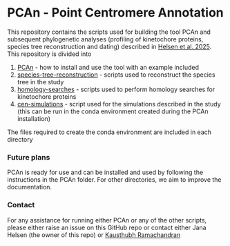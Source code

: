 # PCAn - Point Centromere Annotation

This repository contains the scripts used for building the tool PCAn and subsequent phylogenetic analyses (profiling of kinetochore proteins, species tree reconstruction and dating) described in [Helsen et al. 2025](https://www.biorxiv.org/content/10.1101/2025.01.16.633479v1). This repository is divided into
1. [PCAn](https://github.com/JHelsen/point-centromere-detection/tree/main/PCAn) - how to install and use the tool with an example included
2. [species-tree-reconstruction](https://github.com/JHelsen/point-centromere-detection/tree/main/species-tree-reconstruction) - scripts used to reconstruct the species tree in the study 
3. [homology-searches](https://github.com/JHelsen/point-centromere-detection/tree/main/homology-searches) - scripts used to perform homology searches for kinetochore proteins
4. [cen-simulations](https://github.com/JHelsen/point-centromere-detection/tree/main/cen-evolution-simulations) - script used for the simulations described in the study (this can be run in the conda environment created during the PCAn installation)
   
The files required to create the conda environment are included in each directory

### Future plans
PCAn is ready for use and can be installed and used by following the instructions in the PCAn folder. For other directories, we aim to improve the documentation.

### Contact
For any assistance for running either PCAn or any of the other scripts, please either raise an issue on this GitHub repo or contact either Jana Helsen (the owner of this repo) or [Kausthubh Ramachandran](https://github.com/kausthubhr/)
